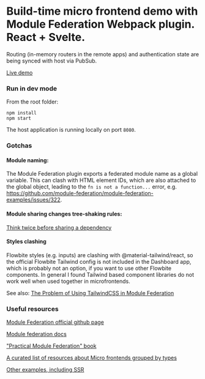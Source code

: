 # Build-time micro frontend demo with Module Federation Webpack plugin. React + Svelte.

Routing (in-memory routers in the remote apps) and authentication state are being synced with host via PubSub.

[Live demo](https://mfe-dcq.pages.dev)

### Run in dev mode

From the root folder:

```
npm install
npm start
```

The host application is running locally on port `8080`.

### Gotchas

#### Module naming:

The Module Federation plugin exports a federated module name as a global variable. This can clash with HTML element IDs, which are also attached to the global object, leading to the `fn is not a function...` error, e.g. https://github.com/module-federation/module-federation-examples/issues/322.

#### Module sharing changes tree-shaking rules:

[Think twice before sharing a dependency](https://medium.com/@marvusm.mmi/webpack-module-federation-think-twice-before-sharing-a-dependency-18b3b0e352cb)

#### Styles clashing

Flowbite styles (e.g. inputs) are clashing with @material-tailwind/react, so the official Flowbite Tailwind config is not included in the Dashboard app, which is probably not an option, if you want to use other Flowbite components. In general I found Tailwind based component libraries do not work well when used together in microfrontends.

See also: [The Problem of Using TailwindCSS in Module Federation](https://malcolmkee.com/blog/using-tailwindcss-with-module-federation/#a-new-solution)

### Useful resources

[Module Federation official github page](https://github.com/module-federation)

[Module federation docs](https://module-federation.io/docs/en/mf-docs/0.2/getting-started/)

["Practical Module Federation" book](https://module-federation.myshopify.com/products/practical-module-federation)

[A curated list of resources about Micro frontends grouped by types](https://github.com/billyjov/microfrontend-resources)

[Other examples, including SSR](https://github.com/module-federation/module-federation-examples)
